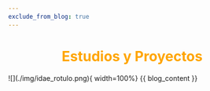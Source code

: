 ```yaml
---
exclude_from_blog: true
---
```

#
<center>
    <h1 style="color:Orange;">Estudios y Proyectos</h1>
</center>
![](./img/idae_rotulo.png){ width=100%}
{{ blog_content }}



<iframe hidden allowfullscreen="true" src="https://formulario-yzohicfcma-ew.a.run.app/contacto" width="100%" height="75%" style="border: 1px solid #fff; max-width: 1200px; min-height: 2500px" > </iframe>

